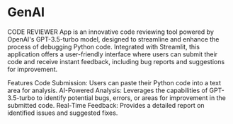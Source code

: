 # GenAI
CODE REVIEWER App is an innovative code reviewing tool powered by OpenAI's GPT-3.5-turbo model, designed to streamline and enhance the process of debugging Python code. 
Integrated with Streamlit, this application offers a user-friendly interface where users can submit their code and receive instant feedback, including bug reports and suggestions for improvement.

Features
Code Submission: Users can paste their Python code into a text area for analysis.
AI-Powered Analysis: Leverages the capabilities of GPT-3.5-turbo to identify potential bugs, errors, or areas for improvement in the submitted code.
Real-Time Feedback: Provides a detailed report on identified issues and suggested fixes.
